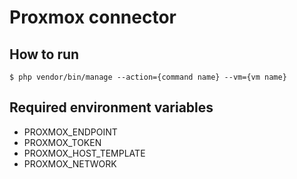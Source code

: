 # Proxmox connector
## How to run
`$ php vendor/bin/manage --action={command name} --vm={vm name}`
## Required environment variables
- PROXMOX_ENDPOINT
- PROXMOX_TOKEN
- PROXMOX_HOST_TEMPLATE
- PROXMOX_NETWORK